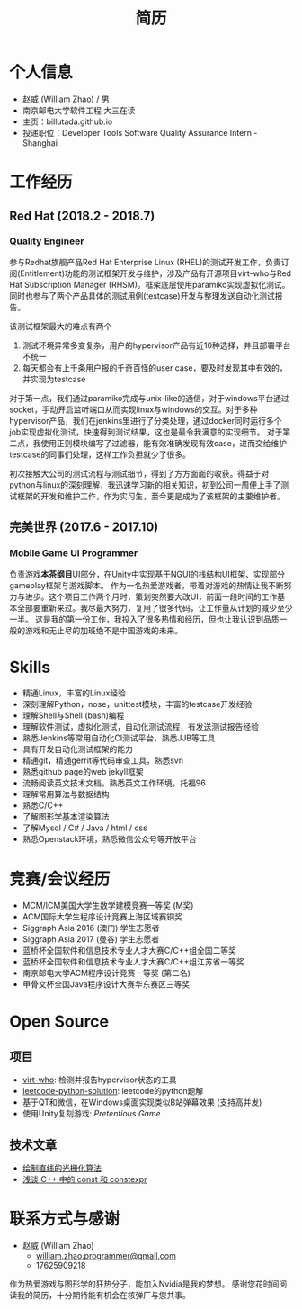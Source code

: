 ﻿---
title: "简历"
permalink: /aboutcn/
---

# 个人信息

 - 赵威 (William Zhao) / 男 
 - 南京邮电大学软件工程 大三在读 
 - 主页：billutada.github.io
 - 投递职位：Developer Tools Software Quality Assurance Intern - Shanghai

# 工作经历
 
## Red Hat (2018.2 - 2018.7)
### Quality Engineer
参与Redhat旗舰产品Red Hat Enterprise Linux (RHEL)的测试开发工作，负责订阅(Entitlement)功能的测试框架开发与维护，涉及产品有开源项目virt-who与Red Hat Subscription Manager (RHSM)。框架底层使用paramiko实现虚拟化测试。同时也参与了两个产品具体的测试用例(testcase)开发与整理发送自动化测试报告。

该测试框架最大的难点有两个
 1. 测试环境异常多变复杂，用户的hypervisor产品有近10种选择，并且部署平台不统一
 2. 每天都会有上千条用户报的千奇百怪的user case，要及时发现其中有效的，并实现为testcase

对于第一点，我们通过paramiko完成与unix-like的通信，对于windows平台通过socket，手动开启监听端口从而实现linux与windows的交互。对于多种hypervisor产品，我们在jenkins里进行了分类处理，通过docker同时运行多个job实现虚拟化测试，快速得到测试结果，这也是最令我满意的实现细节。
对于第二点，我使用正则模块编写了过滤器，能有效准确发现有效case，进而交给维护testcase的同事们处理，这样工作负担就少了很多。

初次接触大公司的测试流程与测试细节，得到了方方面面的收获。得益于对python与linux的深刻理解，我迅速学习新的相关知识，初到公司一周便上手了测试框架的开发和维护工作，作为实习生，至今更是成为了该框架的主要维护者。

## 完美世界 (2017.6 - 2017.10)
### Mobile Game UI Programmer
负责游戏**本茶纲目**UI部分，在Unity中实现基于NGUI的栈结构UI框架、实现部分gameplay框架与游戏脚本。
作为一名热爱游戏者，带着对游戏的热情让我不断努力与进步。这个项目工作两个月时，策划突然要大改UI，前面一段时间的工作基本全部要重新来过。我尽最大努力，复用了很多代码，让工作量从计划的减少至少一半。
这是我的第一份工作，我投入了很多热情和经历，但也让我认识到品质一般的游戏和无止尽的加班绝不是中国游戏的未来。
# Skills
- 精通Linux，丰富的Linux经验
- 深刻理解Python，nose，unittest模块，丰富的testcase开发经验
- 理解Shell与Shell (bash)编程
- 理解软件测试，虚拟化测试，自动化测试流程，有发送测试报告经验
- 熟悉Jenkins等常用自动化CI测试平台，熟悉JJB等工具
- 具有开发自动化测试框架的能力
- 精通git，精通gerrit等代码审查工具，熟悉svn
- 熟悉github page的web jekyll框架
- 流畅阅读英文技术文档，熟悉英文工作环境，托福96
- 理解常用算法与数据结构
- 熟悉C/C++
- 了解图形学基本渲染算法
- 了解Mysql / C# / Java / html / css
- 熟悉Openstack环境，熟悉微信公众号等开放平台


# 竞赛/会议经历
- MCM/ICM美国大学生数学建模竞赛一等奖 (M奖)
- ACM国际大学生程序设计竞赛上海区域赛铜奖
- Siggraph Asia 2016 (澳门) 学生志愿者
- Siggraph Asia 2017 (曼谷) 学生志愿者
- 蓝桥杯全国软件和信息技术专业人才大赛C/C++组全国二等奖
- 蓝桥杯全国软件和信息技术专业人才大赛C/C++组江苏省一等奖
- 南京邮电大学ACM程序设计竞赛一等奖 (第二名)
- 甲骨文杯全国Java程序设计大赛华东赛区三等奖

# Open Source

## 项目
- [virt-who](https://github.com/candlepin/virt-who): 检测并报告hypervisor状态的工具
 - [leetcode-python-solution](https://github.com/BillUtada/leetcode-python-solution): leetcode的python题解
 - 基于QT和微信，在Windows桌面实现类似B站弹幕效果 (支持高并发)
 - 使用Unity复刻游戏: *Pretentious Game*

## 技术文章
- [绘制直线的光栅化算法](https://zhuanlan.zhihu.com/p/20213658)
- [浅谈 C++ 中的 const 和 constexpr](https://zhuanlan.zhihu.com/p/20206577)

# 联系方式与感谢
- 赵威 (William Zhao)
  - william.zhao.programmer@gmail.com
  - 17625909218

作为热爱游戏与图形学的狂热分子，能加入Nvidia是我的梦想。
感谢您花时间阅读我的简历，十分期待能有机会在核弹厂与您共事。

